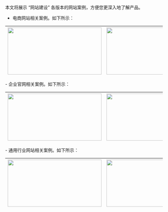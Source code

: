 
本文将展示 “网站建设” 各版本的网站案例，方便您更深入地了解产品。
- 电商网站相关案例。如下所示：
<table>
<thead>
  <tr>
    <th><img src="https://main.qcloudimg.com/raw/95e4ecd102b58463368bf5076e27628c.png" width="300" height="150"></th>
    <th><img src="https://main.qcloudimg.com/raw/d363937b5703e6d419dec6a737fa5524.png" width="300" height="150"></th>
    <th><img src="https://main.qcloudimg.com/raw/c1bf4541c046ae99be42428c5fe4f44a.png" width="300" height="150"></th>
  </tr>
</thead>
</table>
- 企业官网相关案例。如下所示：
<table>
<thead>
  <tr>
    <th><img src="https://main.qcloudimg.com/raw/49a2dce209e22ac218bc2a6e71594e0e.png" width="300" height="150"></th>
    <th><img src="https://main.qcloudimg.com/raw/66efc726ee8662e01ac784686ffedd52.png" width="300" height="150"></th>
    <th><img src="https://main.qcloudimg.com/raw/b16182305f5d185081f37d71d69ff036.png" width="300" height="150"></th>
  </tr>
</thead>
</table>
- 通用行业网站相关案例。如下所示：
<table>
<thead>
  <tr>
    <th><img src="https://main.qcloudimg.com/raw/261a55658fe99250b825263d3fc2ab4e.png" width="300" height="150"></th>
    <th><img src="https://main.qcloudimg.com/raw/a05e618611ab5306018bb42320cec845.png" width="300" height="150"></th>
    <th><img src="https://main.qcloudimg.com/raw/bb201cd3aa334b56da5f32bd02ec1239.png" width="300" height="150"></th>
  </tr>
</thead>
</table>

